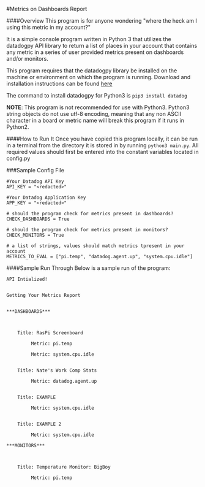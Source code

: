 #Metrics on Dashboards Report

####Overview
This program is for anyone wondering "where the heck am I using this metric in my account?"

It is a simple console program written in Python 3 that utilizes the datadogpy API library to return a list of places in your account that contains any metric in a series of user provided metrics present on dashboards and/or monitors.

This program requires that the datadogpy library be installed on the machine or environment on which the program is running.  Download and installation instructions can be found [here](https://github.com/DataDog/datadogpy)

The command to install datadogpy for Python3 is `pip3 install datadog`

**NOTE**: This program is not recommended for use with Python3.  Python3 string objects do not use utf-8 encoding, meaning that any non ASCII character in a board or metric name will break this program if it runs in Python2.

####How to Run It
Once you have copied this program locally, it can be run in a terminal from the directory it is stored in by running `python3 main.py`.  All required values should first be entered into the constant variables located in config.py

###Sample Config File
```
#Your Datadog API Key
API_KEY = "<redacted>"

#Your Datadog Application Key
APP_KEY = "<redacted>"

# should the program check for metrics present in dashboards?
CHECK_DASHBOARDS = True

# should the program check for metrics present in monitors?
CHECK_MONITORS = True

# a list of strings, values should match metrics tpresent in your account
METRICS_TO_EVAL = ["pi.temp", "datadog.agent.up", "system.cpu.idle"]
```



####Sample Run Through
Below is a sample run of the program:

```
API Intialized!


Getting Your Metrics Report


***DASHBOARDS***



	Title: RasPi Screenboard

		 Metric: pi.temp

		 Metric: system.cpu.idle


	Title: Nate's Work Comp Stats

		 Metric: datadog.agent.up


	Title: EXAMPLE

		 Metric: system.cpu.idle


	Title: EXAMPLE 2

		 Metric: system.cpu.idle

***MONITORS***



	Title: Temperature Monitor: BigBoy

		 Metric: pi.temp
```